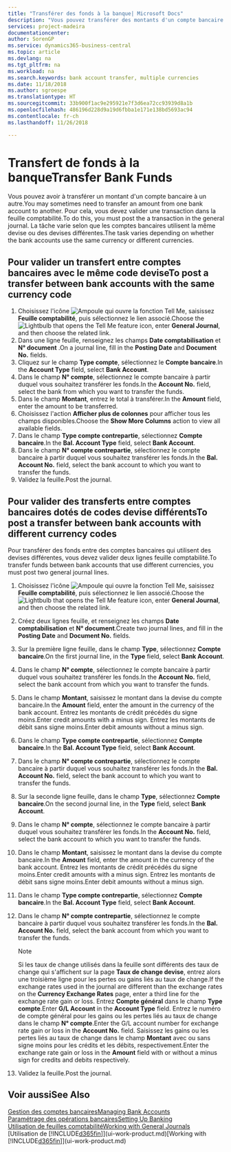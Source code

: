 ```yaml
---
title: "Transférer des fonds à la banque| Microsoft Docs"
description: "Vous pouvez transférer des montants d'un compte bancaire à un autre, y compris dans différentes devises, en validant la transaction dans la feuille comptabilité."
services: project-madeira
documentationcenter: 
author: SorenGP
ms.service: dynamics365-business-central
ms.topic: article
ms.devlang: na
ms.tgt_pltfrm: na
ms.workload: na
ms.search.keywords: bank account transfer, multiple currencies
ms.date: 11/18/2018
ms.author: sgroespe
ms.translationtype: HT
ms.sourcegitcommit: 33b900f1ac9e295921e7f3d6ea72cc93939d8a1b
ms.openlocfilehash: 486196d228d9a19d6fbba1e171e138bd5693ac94
ms.contentlocale: fr-ch
ms.lasthandoff: 11/26/2018

---
```

# <a name="transfer-bank-funds"></a><span data-ttu-id="850b7-103">Transfert de fonds à la banque</span><span class="sxs-lookup"><span data-stu-id="850b7-103">Transfer Bank Funds</span></span>
<span data-ttu-id="850b7-104">Vous pouvez avoir à transférer un montant d'un compte bancaire à un autre.</span><span class="sxs-lookup"><span data-stu-id="850b7-104">You may sometimes need to transfer an amount from one bank account to another.</span></span> <span data-ttu-id="850b7-105">Pour cela, vous devez valider une transaction dans la feuille comptabilité.</span><span class="sxs-lookup"><span data-stu-id="850b7-105">To do this, you must post the a transaction in the general journal.</span></span> <span data-ttu-id="850b7-106">La tâche varie selon que les comptes bancaires utilisent la même devise ou des devises différentes.</span><span class="sxs-lookup"><span data-stu-id="850b7-106">The task varies depending on whether the bank accounts use the same currency or different currencies.</span></span>

## <a name="to-post-a-transfer-between-bank-accounts-with-the-same-currency-code"></a><span data-ttu-id="850b7-107">Pour valider un transfert entre comptes bancaires avec le même code devise</span><span class="sxs-lookup"><span data-stu-id="850b7-107">To post a transfer between bank accounts with the same currency code</span></span>
1. <span data-ttu-id="850b7-108">Choisissez l'icône ![Ampoule qui ouvre la fonction Tell Me](media/ui-search/search_small.png "Dites-moi ce que vous voulez faire"), saisissez **Feuille comptabilité**, puis sélectionnez le lien associé.</span><span class="sxs-lookup"><span data-stu-id="850b7-108">Choose the ![Lightbulb that opens the Tell Me feature](media/ui-search/search_small.png "Tell me what you want to do") icon, enter **General Journal**, and then choose the related link.</span></span>
2. <span data-ttu-id="850b7-109">Dans une ligne feuille, renseignez les champs **Date comptabilisation** et **N° document** .</span><span class="sxs-lookup"><span data-stu-id="850b7-109">On a journal line, fill in the **Posting Date** and **Document No.** fields.</span></span>
3. <span data-ttu-id="850b7-110">Cliquez sur le champ **Type compte**, sélectionnez le **Compte bancaire**.</span><span class="sxs-lookup"><span data-stu-id="850b7-110">In the **Account Type** field, select **Bank Account**.</span></span>
4. <span data-ttu-id="850b7-111">Dans le champ **N° compte**, sélectionnez le compte bancaire à partir duquel vous souhaitez transférer les fonds.</span><span class="sxs-lookup"><span data-stu-id="850b7-111">In the **Account No.** field, select the bank from which you want to transfer the funds.</span></span>
5. <span data-ttu-id="850b7-112">Dans le champ **Montant**, entrez le total à transférer.</span><span class="sxs-lookup"><span data-stu-id="850b7-112">In the **Amount** field, enter the amount to be transferred.</span></span>
6. <span data-ttu-id="850b7-113">Choisissez l'action **Afficher plus de colonnes** pour afficher tous les champs disponibles.</span><span class="sxs-lookup"><span data-stu-id="850b7-113">Choose the **Show More Columns** action to view all available fields.</span></span>
7. <span data-ttu-id="850b7-114">Dans le champ **Type compte contrepartie**, sélectionnez **Compte bancaire**.</span><span class="sxs-lookup"><span data-stu-id="850b7-114">In the **Bal. Account Type** field, select **Bank Account**.</span></span>
8. <span data-ttu-id="850b7-115">Dans le champ **N° compte contrepartie**, sélectionnez le compte bancaire à partir duquel vous souhaitez transférer les fonds.</span><span class="sxs-lookup"><span data-stu-id="850b7-115">In the **Bal. Account No.** field, select the bank account to which you want to transfer the funds.</span></span>
9. <span data-ttu-id="850b7-116">Validez la feuille.</span><span class="sxs-lookup"><span data-stu-id="850b7-116">Post the journal.</span></span>

## <a name="to-post-a-transfer-between-bank-accounts-with-different-currency-codes"></a><span data-ttu-id="850b7-117">Pour valider des transferts entre comptes bancaires dotés de codes devise différents</span><span class="sxs-lookup"><span data-stu-id="850b7-117">To post a transfer between bank accounts with different currency codes</span></span>
<span data-ttu-id="850b7-118">Pour transférer des fonds entre des comptes bancaires qui utilisent des devises différentes, vous devez valider deux lignes feuille comptabilité.</span><span class="sxs-lookup"><span data-stu-id="850b7-118">To transfer funds between bank accounts that use different currencies, you must post two general journal lines.</span></span>

1. <span data-ttu-id="850b7-119">Choisissez l'icône ![Ampoule qui ouvre la fonction Tell Me](media/ui-search/search_small.png "Dites-moi ce que vous voulez faire"), saisissez **Feuille comptabilité**, puis sélectionnez le lien associé.</span><span class="sxs-lookup"><span data-stu-id="850b7-119">Choose the ![Lightbulb that opens the Tell Me feature](media/ui-search/search_small.png "Tell me what you want to do") icon, enter **General Journal**, and then choose the related link.</span></span>
2. <span data-ttu-id="850b7-120">Créez deux lignes feuille, et renseignez les champs **Date comptabilisation** et **N° document**.</span><span class="sxs-lookup"><span data-stu-id="850b7-120">Create two journal lines, and fill in the **Posting Date** and **Document No.** fields.</span></span>
3. <span data-ttu-id="850b7-121">Sur la première ligne feuille, dans le champ **Type**, sélectionnez **Compte bancaire**.</span><span class="sxs-lookup"><span data-stu-id="850b7-121">On the first journal line, in the **Type** field, select **Bank Account**.</span></span>
4. <span data-ttu-id="850b7-122">Dans le champ **N° compte**, sélectionnez le compte bancaire à partir duquel vous souhaitez transférer les fonds.</span><span class="sxs-lookup"><span data-stu-id="850b7-122">In the **Account No.** field, select the bank account from which you want to transfer the funds.</span></span>
5. <span data-ttu-id="850b7-123">Dans le champ **Montant**, saisissez le montant dans la devise du compte bancaire.</span><span class="sxs-lookup"><span data-stu-id="850b7-123">In the **Amount** field, enter the amount in the currency of the bank account.</span></span> <span data-ttu-id="850b7-124">Entrez les montants de crédit précédés du signe moins.</span><span class="sxs-lookup"><span data-stu-id="850b7-124">Enter credit amounts with a minus sign.</span></span> <span data-ttu-id="850b7-125">Entrez les montants de débit sans signe moins.</span><span class="sxs-lookup"><span data-stu-id="850b7-125">Enter debit amounts without a minus sign.</span></span>
6. <span data-ttu-id="850b7-126">Dans le champ **Type compte contrepartie**, sélectionnez **Compte bancaire**.</span><span class="sxs-lookup"><span data-stu-id="850b7-126">In the **Bal. Account Type** field, select **Bank Account**.</span></span>
7. <span data-ttu-id="850b7-127">Dans le champ **N° compte contrepartie**, sélectionnez le compte bancaire à partir duquel vous souhaitez transférer les fonds.</span><span class="sxs-lookup"><span data-stu-id="850b7-127">In the **Bal. Account No.** field, select the bank account to which you want to transfer the funds.</span></span>
8. <span data-ttu-id="850b7-128">Sur la seconde ligne feuille, dans le champ **Type**, sélectionnez **Compte bancaire**.</span><span class="sxs-lookup"><span data-stu-id="850b7-128">On the second journal line, in the **Type** field, select **Bank Account**.</span></span>
9. <span data-ttu-id="850b7-129">Dans le champ **N° compte**, sélectionnez le compte bancaire à partir duquel vous souhaitez transférer les fonds.</span><span class="sxs-lookup"><span data-stu-id="850b7-129">In the **Account No.** field, select the bank account to which you want to transfer the funds.</span></span>
10. <span data-ttu-id="850b7-130">Dans le champ **Montant**, saisissez le montant dans la devise du compte bancaire.</span><span class="sxs-lookup"><span data-stu-id="850b7-130">In the **Amount** field, enter the amount in the currency of the bank account.</span></span> <span data-ttu-id="850b7-131">Entrez les montants de crédit précédés du signe moins.</span><span class="sxs-lookup"><span data-stu-id="850b7-131">Enter credit amounts with a minus sign.</span></span> <span data-ttu-id="850b7-132">Entrez les montants de débit sans signe moins.</span><span class="sxs-lookup"><span data-stu-id="850b7-132">Enter debit amounts without a minus sign.</span></span>
11. <span data-ttu-id="850b7-133">Dans le champ **Type compte contrepartie**, sélectionnez **Compte bancaire**.</span><span class="sxs-lookup"><span data-stu-id="850b7-133">In the **Bal. Account Type** field, select **Bank Account**.</span></span>  
12. <span data-ttu-id="850b7-134">Dans le champ **N° compte contrepartie**, sélectionnez le compte bancaire à partir duquel vous souhaitez transférer les fonds.</span><span class="sxs-lookup"><span data-stu-id="850b7-134">In the **Bal. Account No.** field, select the bank account from which you want to transfer the funds.</span></span>

    > [!NOTE]  
    > <span data-ttu-id="850b7-135">Si les taux de change utilisés dans la feuille sont différents des taux de change qui s'affichent sur la page **Taux de change devise**, entrez alors une troisième ligne pour les pertes ou gains liés au taux de change.</span><span class="sxs-lookup"><span data-stu-id="850b7-135">If the exchange rates used in the journal are different than the exchange rates on the **Currency Exchange Rates** page, enter a third line for the exchange rate gain or loss.</span></span> <span data-ttu-id="850b7-136">Entrez **Compte général** dans le champ **Type compte**.</span><span class="sxs-lookup"><span data-stu-id="850b7-136">Enter **G/L Account** in the **Account Type** field.</span></span> <span data-ttu-id="850b7-137">Entrez le numéro de compte général pour les gains ou les pertes liés au taux de change dans le champ **N° compte**.</span><span class="sxs-lookup"><span data-stu-id="850b7-137">Enter the G/L account number for exchange rate gain or loss in the **Account No.** field.</span></span> <span data-ttu-id="850b7-138">Saisissez les gains ou les pertes liés au taux de change dans le champ **Montant** avec ou sans signe moins pour les crédits et les débits, respectivement.</span><span class="sxs-lookup"><span data-stu-id="850b7-138">Enter the exchange rate gain or loss in the **Amount** field with or without a minus sign for credits and debits respectively.</span></span>
13. <span data-ttu-id="850b7-139">Validez la feuille.</span><span class="sxs-lookup"><span data-stu-id="850b7-139">Post the journal.</span></span>

## <a name="see-also"></a><span data-ttu-id="850b7-140">Voir aussi</span><span class="sxs-lookup"><span data-stu-id="850b7-140">See Also</span></span>
[<span data-ttu-id="850b7-141">Gestion des comptes bancaires</span><span class="sxs-lookup"><span data-stu-id="850b7-141">Managing Bank Accounts</span></span>](bank-manage-bank-accounts.md)  
[<span data-ttu-id="850b7-142">Paramétrage des opérations bancaires</span><span class="sxs-lookup"><span data-stu-id="850b7-142">Setting Up Banking</span></span>](bank-setup-banking.md)  
[<span data-ttu-id="850b7-143">Utilisation de feuilles comptabilité</span><span class="sxs-lookup"><span data-stu-id="850b7-143">Working with General Journals</span></span>](ui-work-general-journals.md)  
<span data-ttu-id="850b7-144">[Utilisation de [!INCLUDE[d365fin](includes/d365fin_md.md)]](ui-work-product.md)</span><span class="sxs-lookup"><span data-stu-id="850b7-144">[Working with [!INCLUDE[d365fin](includes/d365fin_md.md)]](ui-work-product.md)</span></span>

